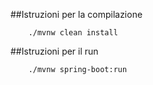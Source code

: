
##Istruzioni per la compilazione
```
    ./mvnw clean install
```

##Istruzioni per il run
```
    ./mvnw spring-boot:run
```

